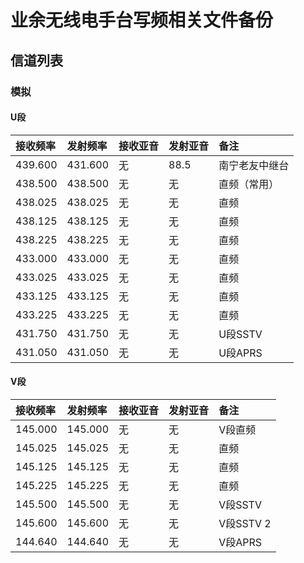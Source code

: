 # 业余无线电手台写频相关文件备份

## 信道列表

### 模拟

#### U段

| 接收频率 | 发射频率 | 接收亚音 | 发射亚音 | 备注 |
| :------ | :---- | :------ | :------ | :------ |
| 439.600 | 431.600 | 无 | 88.5 | 南宁老友中继台 |
| 438.500 | 438.500 | 无 | 无 | 直频（常用） |
| 438.025 | 438.025 | 无 | 无 | 直频 |
| 438.125 | 438.125 | 无 | 无 | 直频 |
| 438.225 | 438.225 | 无 | 无 | 直频 |
| 433.000 | 433.000 | 无 | 无 | 直频 |
| 433.025 | 433.025 | 无 | 无 | 直频 |
| 433.125 | 433.125 | 无 | 无 | 直频 |
| 433.225 | 433.225 | 无 | 无 | 直频 |
| 431.750 | 431.750 | 无 | 无 | U段SSTV |
| 431.050 | 431.050 | 无 | 无 | U段APRS |

#### V段

| 接收频率 | 发射频率 | 接收亚音 | 发射亚音 | 备注 |
| :------ | :---- | :------ | :------ | :------ |
| 145.000 | 145.000 | 无 | 无 | V段直频 |
| 145.025 | 145.025 | 无 | 无 | 直频 |
| 145.125 | 145.125 | 无 | 无 | 直频 |
| 145.225 | 145.225 | 无 | 无 | 直频 |
| 145.500 | 145.500 | 无 | 无 | V段SSTV |
| 145.600 | 145.600 | 无 | 无 | V段SSTV 2 |
| 144.640 | 144.640 | 无 | 无 | V段APRS |
